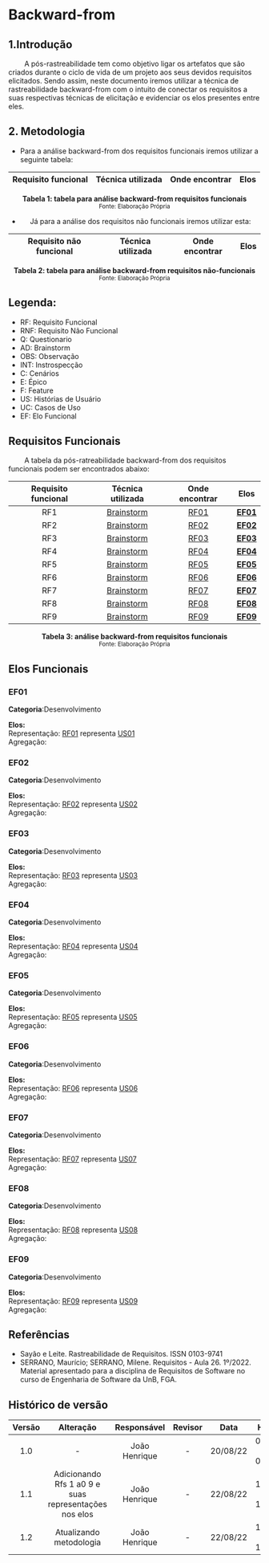 # Backward-from

## 1.Introdução

&emsp;&emsp; A pós-rastreabilidade tem como objetivo ligar os artefatos que são criados durante o ciclo de vida de um projeto aos seus devidos requisitos elicitados. Sendo assim, neste documento iremos utilizar a técnica de rastreabilidade backward-from com o intuito de conectar os requisitos a suas respectivas técnicas de elicitação e evidenciar os elos presentes entre eles.

## 2. Metodologia

- Para a análise backward-from dos requisitos funcionais iremos utilizar a seguinte tabela:
<center>

| Requisito funcional |      Técnica utilizada      | Onde encontrar |           Elos            |
| :----: | :-----------------: | :---------: | :--------------------------: |

</center>

<figcaption align='center'>
    <b>Tabela 1: tabela para análise backward-from requisitos funcionais  </b>
    <br><small> Fonte: Elaboração Própria </small>
</figcaption>

<center>

- Já para a análise dos requisitos não funcionais iremos utilizar esta:

</center>

| Requisito não funcional |      Técnica utilizada      | Onde encontrar |           Elos            |
| :----: | :-----------------: | :---------: | :--------------------------: |

<figcaption align='center'>
    <b>Tabela 2: tabela para análise backward-from requisitos não-funcionais  </b>
    <br><small> Fonte: Elaboração Própria </small>
</figcaption>

## Legenda:
- RF: Requisito Funcional
- RNF: Requisito Não Funcional
- Q: Questionario
- AD: Brainstorm
- OBS: Observação
- INT: Instrospecção
- C: Cenários
- E: Épico
- F: Feature
- US: Histórias de Usuário
- UC: Casos de Uso
- EF: Elo Funcional


## Requisitos Funcionais
&emsp;&emsp; A tabela da pós-ratreabilidade backward-from dos requisitos funcionais podem ser encontrados abaixo:

| Requisito funcional |      Técnica utilizada      | Onde encontrar |           Elos            |
| :----: | :-----------------: | :---------: | :--------------------------: |
|RF1|[Brainstorm](https://requisitos-de-software.github.io/2022.1-Noruh/elicitacao/tecnicas/brainstorm/)|[RF01](https://requisitos-de-software.github.io/2022.1-Noruh/elicitacao/resultados/)|[**EF01**](#ef01)|
|RF2|[Brainstorm](https://requisitos-de-software.github.io/2022.1-Noruh/elicitacao/tecnicas/brainstorm/)|[RF02](https://requisitos-de-software.github.io/2022.1-Noruh/elicitacao/resultados/)|[**EF02**](#ef02)|
|RF3|[Brainstorm](https://requisitos-de-software.github.io/2022.1-Noruh/elicitacao/tecnicas/brainstorm/)|[RF03](https://requisitos-de-software.github.io/2022.1-Noruh/elicitacao/resultados/)|[**EF03**](#ef03)|
|RF4|[Brainstorm](https://requisitos-de-software.github.io/2022.1-Noruh/elicitacao/tecnicas/brainstorm/)|[RF04](https://requisitos-de-software.github.io/2022.1-Noruh/elicitacao/resultados/)|[**EF04**](#ef04)|
|RF5|[Brainstorm](https://requisitos-de-software.github.io/2022.1-Noruh/elicitacao/tecnicas/brainstorm/)|[RF05](https://requisitos-de-software.github.io/2022.1-Noruh/elicitacao/resultados/)|[**EF05**](#ef05)|
|RF6|[Brainstorm](https://requisitos-de-software.github.io/2022.1-Noruh/elicitacao/tecnicas/brainstorm/)|[RF06](https://requisitos-de-software.github.io/2022.1-Noruh/elicitacao/resultados/)|[**EF06**](#ef06)|
|RF7|[Brainstorm](https://requisitos-de-software.github.io/2022.1-Noruh/elicitacao/tecnicas/brainstorm/)|[RF07](https://requisitos-de-software.github.io/2022.1-Noruh/elicitacao/resultados/)|[**EF07**](#ef07)|
|RF8|[Brainstorm](https://requisitos-de-software.github.io/2022.1-Noruh/elicitacao/tecnicas/brainstorm/)|[RF08](https://requisitos-de-software.github.io/2022.1-Noruh/elicitacao/resultados/)|[**EF08**](#ef08)|
|RF9|[Brainstorm](https://requisitos-de-software.github.io/2022.1-Noruh/elicitacao/tecnicas/brainstorm/)|[RF09](https://requisitos-de-software.github.io/2022.1-Noruh/elicitacao/resultados/)|[**EF09**](#ef09)|

<figcaption align='center'>
    <b>Tabela 3: análise backward-from requisitos funcionais  </b>
    <br><small> Fonte: Elaboração Própria </small>
</figcaption>

## Elos Funcionais

### EF01

**Categoria**:Desenvolvimento

**Elos:** </br>
Representação: [RF01](https://requisitos-de-software.github.io/2022.1-Noruh/elicitacao/resultados/) representa [US01](https://requisitos-de-software.github.io/2022.1-Noruh/modelagem/historiasDeUsuario/) </br>
Agregação: 

### EF02
**Categoria**:Desenvolvimento

**Elos:** </br>
Representação: [RF02](https://requisitos-de-software.github.io/2022.1-Noruh/elicitacao/resultados/) representa [US02](https://requisitos-de-software.github.io/2022.1-Noruh/modelagem/historiasDeUsuario/) </br>
Agregação:

### EF03
**Categoria**:Desenvolvimento

**Elos:** </br>
Representação: [RF03](https://requisitos-de-software.github.io/2022.1-Noruh/elicitacao/resultados/) representa [US03](https://requisitos-de-software.github.io/2022.1-Noruh/modelagem/historiasDeUsuario/) </br>
Agregação:

### EF04
**Categoria**:Desenvolvimento

**Elos:** </br>
Representação: [RF04](https://requisitos-de-software.github.io/2022.1-Noruh/elicitacao/resultados/) representa [US04](https://requisitos-de-software.github.io/2022.1-Noruh/modelagem/historiasDeUsuario/) </br>
Agregação:

### EF05
**Categoria**:Desenvolvimento

**Elos:** </br>
Representação: [RF05](https://requisitos-de-software.github.io/2022.1-Noruh/elicitacao/resultados/) representa [US05](https://requisitos-de-software.github.io/2022.1-Noruh/modelagem/historiasDeUsuario/) </br>
Agregação:

### EF06
**Categoria**:Desenvolvimento

**Elos:** </br>
Representação: [RF06](https://requisitos-de-software.github.io/2022.1-Noruh/elicitacao/resultados/) representa [US06](https://requisitos-de-software.github.io/2022.1-Noruh/modelagem/historiasDeUsuario/) </br>
Agregação:

### EF07
**Categoria**:Desenvolvimento

**Elos:** </br>
Representação: [RF07](https://requisitos-de-software.github.io/2022.1-Noruh/elicitacao/resultados/) representa [US07](https://requisitos-de-software.github.io/2022.1-Noruh/modelagem/historiasDeUsuario/) </br>
Agregação:

### EF08
**Categoria**:Desenvolvimento

**Elos:** </br>
Representação: [RF08](https://requisitos-de-software.github.io/2022.1-Noruh/elicitacao/resultados/) representa [US08](https://requisitos-de-software.github.io/2022.1-Noruh/modelagem/historiasDeUsuario/) </br>
Agregação:

### EF09
**Categoria**:Desenvolvimento

**Elos:** </br>
Representação: [RF09](https://requisitos-de-software.github.io/2022.1-Noruh/elicitacao/resultados/) representa [US09](https://requisitos-de-software.github.io/2022.1-Noruh/modelagem/historiasDeUsuario/) </br>
Agregação:

## Referências
- Sayão e Leite. Rastreabilidade de Requisitos. ISSN 0103-9741
- SERRANO, Maurício; SERRANO, Milene. Requisitos - Aula 26. 1º/2022. Material apresentado para a disciplina de Requisitos de Software no curso de Engenharia de Software da UnB, FGA.

## Histórico de versão
| Versão |      Alteração      | Responsável |           Revisor            |   Data   | Hora  |
| :----: | :-----------------: | :---------: | :--------------------------: | :------: | :------: |
|  1.0   |          -          |    João Henrique    |        -       | 20/08/22 |08:25 às 09:25  |
|  1.1   |          Adicionando Rfs 1 a0 9 e suas representações nos elos          |    João Henrique    |       -        | 22/08/22 |12:30 às 13:20  |
|  1.2   |          Atualizando metodologia          |    João Henrique    |       -        | 22/08/22 |16:00 às 16:15  |





